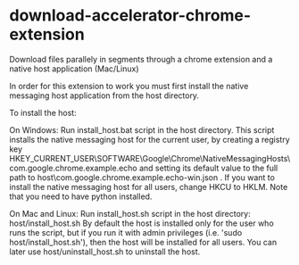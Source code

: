 # download-accelerator-chrome-extension
Download files parallely in segments through a chrome extension and a native host application (Mac/Linux)

In order for this extension to work you must first install the native messaging
host application from the host directory.

To install the host:

On Windows:
  Run install_host.bat script in the host directory.
  This script installs the native messaging host for the current user, by
  creating a registry key
  HKEY_CURRENT_USER\SOFTWARE\Google\Chrome\NativeMessagingHosts\com.google.chrome.example.echo
  and setting its default value to the full path to
  host\com.google.chrome.example.echo-win.json .
  If you want to install the native messaging host for all users, change HKCU to
  HKLM.
  Note that you need to have python installed.

On Mac and Linux:
  Run install_host.sh script in the host directory:
    host/install_host.sh
  By default the host is installed only for the user who runs the script, but if
  you run it with admin privileges (i.e. 'sudo host/install_host.sh'), then the
  host will be installed for all users. You can later use host/uninstall_host.sh
  to uninstall the host.
